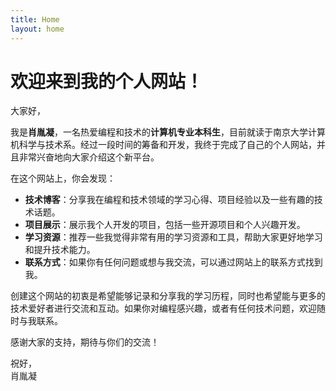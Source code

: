 ```yaml
---
title: Home
layout: home
---
```


# 欢迎来到我的个人网站！

大家好，

我是**肖胤凝**，一名热爱编程和技术的**计算机专业本科生**，目前就读于南京大学计算机科学与技术系。经过一段时间的筹备和开发，我终于完成了自己的个人网站，并且非常兴奋地向大家介绍这个新平台。

在这个网站上，你会发现：

+ **技术博客**：分享我在编程和技术领域的学习心得、项目经验以及一些有趣的技术话题。
+ **项目展示**：展示我个人开发的项目，包括一些开源项目和个人兴趣开发。
+ **学习资源**：推荐一些我觉得非常有用的学习资源和工具，帮助大家更好地学习和提升技术能力。
+ **联系方式**：如果你有任何问题或想与我交流，可以通过网站上的联系方式找到我。

创建这个网站的初衷是希望能够记录和分享我的学习历程，同时也希望能与更多的技术爱好者进行交流和互动。如果你对编程感兴趣，或者有任何技术问题，欢迎随时与我联系。

感谢大家的支持，期待与你们的交流！

祝好，  
肖胤凝